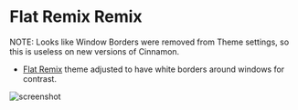 # Flat Remix Remix

NOTE: Looks like Window Borders were removed from Theme settings, so this is useless on new versions of Cinnamon.

* [Flat Remix](https://github.com/daniruiz/flat-remix-gtk) theme adjusted to have white borders around windows for contrast.

![screenshot](https://github.com/jedomed/flat-remix-remix/blob/main/theme.png)

